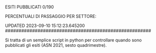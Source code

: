 ESITI PUBBLICATI 0/190 

PERCENTUALI DI PASSAGGIO PER SETTORE:

UPDATED 2023-09-10 15:12:23.645200
###################################################### 

Si tratta di un semplice script in python per controllare quando sono pubblicati gli esiti (ASN 2021, sesto quadrimestre).


